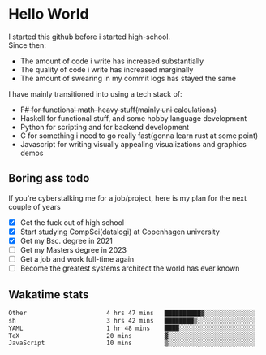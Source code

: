 # Hello World

I started this github before i started high-school.  
Since then:
- The amount of code i write has increased substantially
- The quality of code i write has increased marginally
- The amount of swearing in my commit logs has stayed the same

I have mainly transitioned into using a tech stack of:
- ~~F# for functional math-heavy stuff(mainly uni calculations)~~
- Haskell for functional stuff, and some hobby language development
- Python for scripting and for backend development
- C for something i need to go really fast(gonna learn rust at some point)
- Javascript for writing visually appealing visualizations and graphics demos

## Boring ass todo
If you're cyberstalking me for a job/project, here is my plan for the next couple of years
- [x] Get the fuck out of high school
- [x] Start studying CompSci(datalogi) at Copenhagen university
- [x] Get my Bsc. degree in 2021
- [ ] Get my Masters degree in 2023
- [ ] Get a job and work full-time again
- [ ] Become the greatest systems architect the world has ever known

## Wakatime stats
<!--START_SECTION:waka-->

```txt
Other                      4 hrs 47 mins   ██████████▓░░░░░░░░░░░░░░   42.91 %
sh                         3 hrs 42 mins   ████████▒░░░░░░░░░░░░░░░░   33.16 %
YAML                       1 hr 48 mins    ████░░░░░░░░░░░░░░░░░░░░░   16.16 %
TeX                        20 mins         ▓░░░░░░░░░░░░░░░░░░░░░░░░   03.05 %
JavaScript                 10 mins         ▒░░░░░░░░░░░░░░░░░░░░░░░░   01.52 %
```

<!--END_SECTION:waka-->
